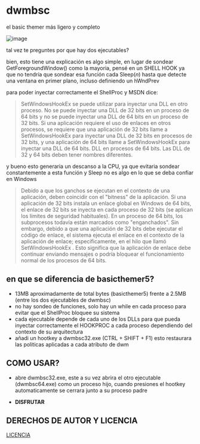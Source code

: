 # dwmbsc
el basic themer más ligero y completo

![image](https://github.com/LuSlower/dwmbsc/assets/148411728/61e9273f-1c22-4144-a905-4a301310bc2f)

tal vez te preguntes por que hay dos ejecutables?

bien, esto tiene una explicación
es algo simple, en lugar de sondear GetForegroundWindow() como la mayoria, pensé en un SHELL HOOK ya que no tendría que sondear esa función cada Sleep(_n_) hasta que detecte una ventana en primer plano, incluso definiendo un hWndPrev

para poder inyectar correctamente el ShellProc y MSDN dice:

> SetWindowsHookEx se puede utilizar para inyectar una DLL en otro proceso. No se puede inyectar una DLL de 32 bits en un proceso de 64 bits y no se puede inyectar una DLL de 64 bits en un proceso de 32 bits. Si una aplicación requiere el uso de enlaces en otros procesos, se requiere que una aplicación de 32 bits llame a SetWindowsHookEx para inyectar una DLL de 32 bits en procesos de 32 bits, y una aplicación de 64 bits llame a SetWindowsHookEx para inyectar una DLL de 64 bits. DLL en procesos de 64 bits. Las DLL de 32 y 64 bits deben tener nombres diferentes.


y bueno esto generaria un descanso a la CPU, ya que evitaria sondear constantemente a esta función
y Sleep no es algo en lo que se deba confiar en Windows

> Debido a que los ganchos se ejecutan en el contexto de una aplicación, deben coincidir con el "bitness" de la aplicación. Si una aplicación de 32 bits instala un enlace global en Windows de 64 bits, el enlace de 32 bits se inyecta en cada proceso de 32 bits (se aplican los límites de seguridad habituales). En un proceso de 64 bits, los subprocesos todavía están marcados como "enganchados". Sin embargo, debido a que una aplicación de 32 bits debe ejecutar el código de enlace, el sistema ejecuta el enlace en el contexto de la aplicación de enlace; específicamente, en el hilo que llamó SetWindowsHookEx . Esto significa que la aplicación de enlace debe continuar enviando mensajes o podría bloquear el funcionamiento normal de los procesos de 64 bits.

## en que se diferencia de basicthemer5?

* 13MB aproximadamente de total bytes (basicthemer5) frente a 2.5MB (entre los dos ejecutables de dwmbsc)
* no hay sondeo de funciones, solo hay un while en cada proceso para evitar que el ShellProc bloquee su sistema
* cada ejecutable depende de cada uno de los DLLs para que pueda inyectar correctamente el HOOKPROC a cada proceso dependiendo del contexto de su arquitectura
* añadi un hootkey a dwmbsc32.exe (CTRL + SHIFT + F1) esto restaurara las politicas aplicadas a cada atributo de dwm

## COMO USAR?

* abre dwmbsc32.exe, este a su vez abrira el otro ejecutable (dwmbsc64.exe) como un proceso hijo, cuando presiones el hootkey automaticamente se cerrara junto a su proceso padre

* **DISFRUTAR**

## DERECHOS DE AUTOR Y LICENCIA
[LICENCIA](LICENSE)

